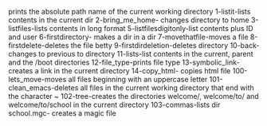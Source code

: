 prints the absolute path name of the current working directory
1-listit-lists contents in the current dir
2-bring_me_home- changes directory to home
3-listfiles-lists contents in long format
5-listfilesdigitonly-list contents plus ID and user
6-firstdirectory- makes a dir in a dir
7-movethatfile-moves a file
8-firstdelete-deletes the file betty
9-firstdirdeletion-deletes directory
10-back- changes to previous to directory
11-lists-list contents in the current, parent and the /boot directories
12-file_type-prints file type
13-symbolic_link-creates a link in the current directory
14-copy_html- copies html file
100-lets_move-moves all files beginning with an uppercase letter
101-clean_emacs-deletes all files in the current working directory that end with the character ~
102-tree-creates the directories welcome/, welcome/to/ and welcome/to/school in the current directory
103-commas-lists dir
school.mgc- creates a magic file
